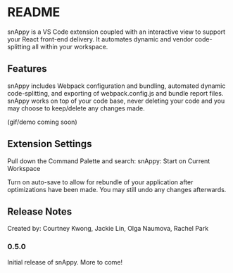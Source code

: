 # README

snAppy is a VS Code extension coupled with an interactive view to support your React front-end delivery. It automates dynamic and vendor code-splitting all within your workspace.  

## Features

snAppy includes Webpack configuration and bundling, automated dynamic code-splitting, and exporting of webpack.config.js and bundle report files. snAppy works on top of your code base, never deleting your code and you may choose to keep/delete any changes made. 

(gif/demo coming soon)

## Extension Settings

Pull down the Command Palette and search: snAppy: Start on Current Workspace

Turn on auto-save to allow for rebundle of your application after optimizations have been made. You may still undo any changes afterwards. 

## Release Notes

Created by: Courtney Kwong, Jackie Lin, Olga Naumova, Rachel Park

### 0.5.0

Initial release of snAppy. More to come! 

